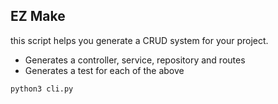## EZ Make

this script helps you generate a CRUD system for your project.
- Generates a controller, service, repository and routes
- Generates a test for each of the above

```bash
python3 cli.py
```
